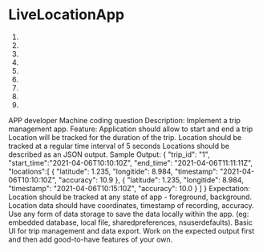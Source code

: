 # LiveLocationApp
1.
2.
3.
4.
1.
2.
3.
4.
5.
APP developer Machine coding question
Description:
Implement a trip management app.
Feature:
Application should allow to start and end a trip
Location will be tracked for the duration of the trip.
Location should be tracked at a regular time interval of 5 seconds
Locations should be described as an JSON output.
Sample Output:
{
"trip_id": "1",
"start_time":"2021-04-06T10:10:10Z",
"end_time": "2021-04-06T11:11:11Z",
"locations":[
{
"latitude": 1.235,
"longitide": 8.984,
"timestamp": "2021-04-06T10:10:10Z",
"accuracy": 10.9
},
{
"latitude": 1.235,
"longitide": 8.984,
"timestamp": "2021-04-06T10:15:10Z",
"accuracy": 10.0
}
]
}
Expectation:
Location should be tracked at any state of app - foreground, background.
Location data should have coordinates, timestamp of recording, accuracy.
Use any form of data storage to save the data locally within the app. (eg: embedded database, local file, sharedpreferences,
nsuserdefaults).
Basic UI for trip management and data export.
Work on the expected output first and then add good-to-have features of your own.
